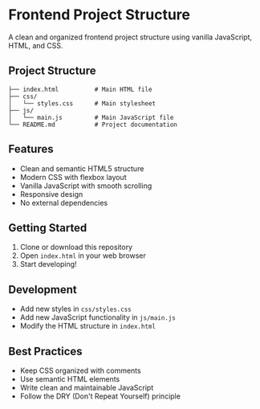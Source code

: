 # Frontend Project Structure

A clean and organized frontend project structure using vanilla JavaScript, HTML, and CSS.

## Project Structure

```
├── index.html          # Main HTML file
├── css/
│   └── styles.css      # Main stylesheet
├── js/
│   └── main.js         # Main JavaScript file
└── README.md           # Project documentation
```

## Features

- Clean and semantic HTML5 structure
- Modern CSS with flexbox layout
- Vanilla JavaScript with smooth scrolling
- Responsive design
- No external dependencies

## Getting Started

1. Clone or download this repository
2. Open `index.html` in your web browser
3. Start developing!

## Development

- Add new styles in `css/styles.css`
- Add new JavaScript functionality in `js/main.js`
- Modify the HTML structure in `index.html`

## Best Practices

- Keep CSS organized with comments
- Use semantic HTML elements
- Write clean and maintainable JavaScript
- Follow the DRY (Don't Repeat Yourself) principle 